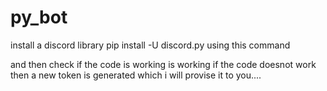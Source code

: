 # py_bot

install a discord library
pip install -U discord.py
using this command

and then check if the code is working is working
if the code doesnot work then a new token is generated
which i will provise it to you....
